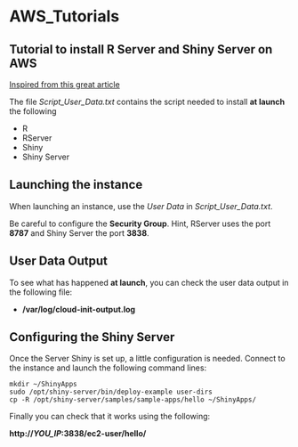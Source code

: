 # AWS_Tutorials
## Tutorial to install R Server and Shiny Server on AWS

[Inspired from this great article](https://aws.amazon.com/blogs/big-data/running-r-on-aws/)

The file *Script_User_Data.txt* contains the script needed to install **at launch** the following
* R
* RServer
* Shiny
* Shiny Server

## Launching the instance
When launching an instance, use the *User Data* in *Script_User_Data.txt*.

Be careful to configure the **Security Group**. Hint, RServer uses the port **8787** and Shiny Server the port **3838**.

## User Data Output
To see what has happened **at launch**, you can check the user data output in the following file:
* **/var/log/cloud-init-output.log**

## Configuring the Shiny Server
Once the Server Shiny is set up, a little configuration is needed.
Connect to the instance and launch the following command lines:

```
mkdir ~/ShinyApps
sudo /opt/shiny-server/bin/deploy-example user-dirs
cp -R /opt/shiny-server/samples/sample-apps/hello ~/ShinyApps/
```

Finally you can check that it works using the following:

__http://*YOU_IP*:3838/ec2-user/hello/__
